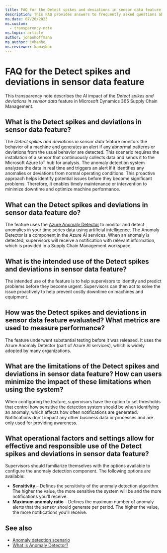 ```yaml
---
title: FAQ for the Detect spikes and deviations in sensor data feature
description: This FAQ provides answers to frequently asked questions about the AI technology that's used in the "Detect spikes and deviations in sensor data" feature in Microsoft Dynamics 365 Supply Chain Management. It includes key considerations and details about how the AI is used, how it was tested and evaluated, and any specific limitations.
ms.date: 07/20/2023
ms.custom: 
  - transparency-note
ms.topic: article
author: johanhoffmann
ms.author: johanho
ms.reviewer: kamaybac
---
```


# FAQ for the Detect spikes and deviations in sensor data feature

This transparency note describes the AI impact of the *Detect spikes and deviations in sensor data* feature in Microsoft Dynamics 365 Supply Chain Management.

## What is the Detect spikes and deviations in sensor data feature?

The *Detect spikes and deviations in sensor data* feature monitors the behavior of a machine and generates an alert if any abnormal patterns or deviations from the usual behavior are detected. This scenario requires the installation of a sensor that continuously collects data and sends it to the Microsoft Azure IoT hub for analysis. The anomaly detection system analyzes the data in real time and triggers an alert if it identifies any anomalies or deviations from normal operating conditions. This proactive approach helps identify potential issues before they become significant problems. Therefore, it enables timely maintenance or intervention to minimize downtime and optimize machine performance.

## What can the Detect spikes and deviations in sensor data feature do?  

The feature uses the [Azure Anomaly Detector](/azure/ai-services/anomaly-detector/overview) to monitor and detect anomalies in your time series data using artificial intelligence. The Anomaly Detector is a component in the Azure AI services. When an anomaly is detected, supervisors will receive a notification with relevant information, which is provided in a Supply Chain Management workspace.

## What is the intended use of the Detect spikes and deviations in sensor data feature?

The intended use of the feature is to help supervisors to identify and predict problems before they become urgent. Supervisors can then act to solve the issue proactively to help prevent costly downtime on machines and equipment.

## How was the Detect spikes and deviations in sensor data feature evaluated? What metrics are used to measure performance?

The feature underwent substantial testing before it was released. It uses the Azure Anomaly Detector (part of Azure AI services), which is widely adopted by many organizations.

## What are the limitations of the Detect spikes and deviations in sensor data feature? How can users minimize the impact of these limitations when using the system?

When configuring the feature, supervisors have the option to set thresholds that control how sensitive the detection system should be when identifying an anomaly, which affects how often notifications are generated. Notifications don't impact any other business data or processes and are only used for providing awareness.

## What operational factors and settings allow for effective and responsible use of the Detect spikes and deviations in sensor data feature?

Supervisors should familiarize themselves with the options available to configure the anomaly detection component. The following options are available:

- **Sensitivity** – Defines the sensitivity of the anomaly detection algorithm. The higher the value, the more sensitive the system will be and the more notifications you'll receive.
- **Maximum anomaly ratio** – Defines the maximum number of anomaly alerts that the sensor should generate per period. The higher the value, the more notifications you'll receive.

## See also

- [Anomaly detection scenario](sensor-data-intelligence/sdi-scenario-anomaly.md)
- [What is Anomaly Detector?](/azure/ai-services/anomaly-detector/overview)
